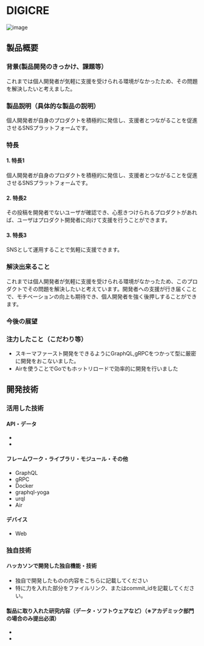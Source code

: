 # DIGICRE

![image](https://github.com/jphacks/OL_2315/assets/108039575/11470cfb-9980-477e-8a75-88a93c95614f)


## 製品概要
### 背景(製品開発のきっかけ、課題等）
これまでは個人開発者が気軽に支援を受けられる環境がなかったため、その問題を解決したいと考えました。
### 製品説明（具体的な製品の説明）
個人開発者が自身のプロダクトを積極的に発信し、支援者とつながることを促進させるSNSプラットフォームです。
### 特長
#### 1. 特長1
個人開発者が自身のプロダクトを積極的に発信し、支援者とつながることを促進させるSNSプラットフォームです。
#### 2. 特長2
その投稿を開発者でないユーザが確認でき、心惹きつけられるプロダクトがあれば、ユーザはプロダクト開発者に向けて支援を行うことができます。
#### 3. 特長3
SNSとして運用することで気軽に支援できます。
### 解決出来ること
これまでは個人開発者が気軽に支援を受けられる環境がなかったため、このプロダクトでその問題を解決したいと考えています。開発者への支援が行き届くことで、モチベーションの向上も期待でき、個人開発者を強く後押しすることができます。 
### 今後の展望
### 注力したこと（こだわり等）
* スキーマファースト開発をできるようにGraphQL,gRPCをつかって型に厳密に開発をおこないました。
* Airを使うことでGoでもホットリロードで効率的に開発を行いました

## 開発技術
### 活用した技術
#### API・データ
* 
* 

#### フレームワーク・ライブラリ・モジュール・その他
* GraphQL
* gRPC
* Docker
* graphql-yoga
* urql
* Air

#### デバイス
* Web

### 独自技術
#### ハッカソンで開発した独自機能・技術
* 独自で開発したものの内容をこちらに記載してください
* 特に力を入れた部分をファイルリンク、またはcommit_idを記載してください。

#### 製品に取り入れた研究内容（データ・ソフトウェアなど）（※アカデミック部門の場合のみ提出必須）
* 
* 
